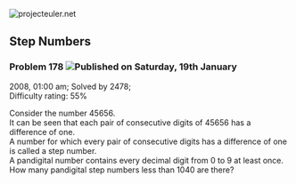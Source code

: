 ![projecteuler.net](images/print_page_logo.png)

## Step Numbers

### Problem 178 ![](images/icon_info.png)Published on Saturday, 19th January
2008, 01:00 am; Solved by 2478;  
Difficulty rating: 55%

Consider the number 45656.  
It can be seen that each pair of consecutive digits of 45656 has a difference
of one.  
A number for which every pair of consecutive digits has a difference of one is
called a step number.  
A pandigital number contains every decimal digit from 0 to 9 at least once.  
How many pandigital step numbers less than 1040 are there?

  
  

